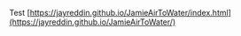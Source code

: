 Test
[https://jayreddin.github.io/JamieAirToWater/index.html](https://jayreddin.github.io/JamieAirToWater/)

